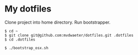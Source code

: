 My dotfiles
===========

Clone project into home directory. Run bootstrapper.

    $ cd ~
    $ git clone git@github.com:mvdwaeter/dotfiles.git .dotfiles
    $ cd .dotfiles

    $ ./bootstrap_osx.sh
